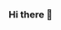 ### Hi there 👋

<!--

- 🔭 I’m currently completing my master's in computer science from California State University Long Beach.
- 🌱 I’m currently learning React and Node Js.
- 👯 I’m actively looking for a summer 2022 internship.
- 🤔 I’m an ex-accenture employee, worked as a Application Developer Analyst for 2 years.
- 💬 Ask me about DevOps, Pipeline Management, Backend Support, UI Development.
- 📫 How to reach me: Twitter : @SaiVishith Instagram: @theishithgoud
- 😄 Pronouns: He/His
- ⚡ Fun fact: I spend hours 
-->
